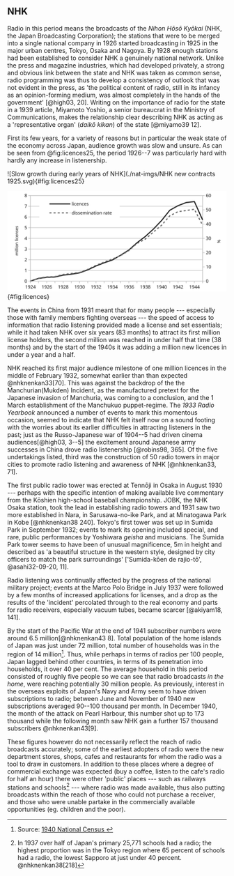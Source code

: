 ## NHK ###

Radio in this period means the broadcasts of the _Nihon Hōsō Kyōkai_ (NHK, the Japan Broadcasting Corporation); the stations that were to be merged into a single national company in 1926 started broadcasting in 1925 in the major urban centres, Tokyo, Osaka and Nagoya. By 1928 enough stations had been established to consider NHK a genuinely national network. Unlike the press and magazine industries, which had developed privately, a strong and obvious link between the state and NHK was taken as common sense, radio programming was thus to develop a consistency of outlook that was not evident in the press, as 'the political content of radio, still in its infancy as an opinion-forming medium, was almost completely in the hands of the government' [@high03, 20]. Writing on the importance of radio for the state in a 1939 article, Miyamoto Yoshio, a senior bureaucrat in the Ministry of Communications, makes the relationship clear describing NHK as acting as a 'representative organ' (_daikō kikan_) of the state [@miyamo39 12].

First its few years, for a variety of reasons but in particular the weak state of the economy across Japan, audience growth was slow and unsure. As can be seen from @fig:licences25, the period 1926--7 was particularly hard with hardly any increase in listenership.

![Slow growth during early years of NHK](./nat-imgs/NHK new contracts 1925.svg){#fig:licences25}

![Change in number of NHK listening contracts, and total dissemination rates (right axis), 1924--45](images/dissemination+licences.svg){#fig:licences}

The events in China from 1931 meant that for many people --- especially those with family members fighting overseas --- the speed of access to information that radio listening provided made a license and set essentials; while it had taken NHK over six years (83 months) to attract its first million license holders, the second million was reached in under half that time (38 months) and by the start of the 1940s it was adding a million new licences in under a year and a half.

NHK reached its first major audience milestone of one million licences in the middle of February 1932, somewhat earlier than than expected @nhknenkan33[70]. This was against the backdrop of the the Manchurian(Mukden) Incident, as the manufactured pretext for the Japanese invasion of Manchuria, was coming to a conclusion, and the 1 March establishment of the Manchukuo puppet-regime. The _1933 Radio Yearbook_ announced a number of events to mark this momentous occasion, seemed to indicate that NHK felt itself now on a sound footing with the worries about its earlier difficulties in attracting listeners in the past;  just as the Russo-Japanese war of 1904--5 had driven cinema audiences[@high03, 3--5] the excitement around Japanese army successes in China drove radio listenership [@robins98, 365]. Of the five undertakings listed, third was the construction of 50 radio towers in major cities to promote radio listening and awareness of NHK [@nhknenkan33, 71].

The first public radio tower was erected at Tennōji in Osaka in August 1930 --- perhaps with the specific intention of making available live commentary from the Kōshien high-school baseball championship. JOBK, the NHK Osaka station, took the lead in establishing radio towers and 1931 saw two more established in Nara, in Sarusawa-no-ike Park, and at Minatogawa Park in Kobe [@nhknenkan38 240]. Tokyo's first tower was set up in Sumida Park in September 1932; events to mark its opening included special, and rare, public performances by Yoshiwara *geisha* and musicians. The Sumida Park tower seems to have been of unusual magnificence, 5m in height and described as 'a beautiful structure in the western style, designed by city officers to match the park surroundings' ['Sumida-kōen de rajio-tō', @asahi32-09-20, 11].
<!-- ∆RXIKJC -->

Radio listening was continually affected by the progress of the national military project; events at the Marco Polo Bridge in July 1937 were followed by a few months of increased applications for licenses, and a drop as the results of the 'incident' percolated through to the real economy and parts for radio receivers, especially vacuum tubes, became scarcer [@akiyam18, 141].

By the start of the Pacific War at the end of 1941 subscriber numbers were around 6.5 million[@nhknenkan43 8]. Total population of the home islands of Japan was just under 72 million, total number of households was in the region of 14 million[^census]. Thus, while perhaps in terms of radios per 100 people, Japan lagged behind other countries, in terms of its penetration into households, it over 40 per cent. The average household in this period consisted of roughly five people so we can see that radio broadcasts _in the home_, were reaching potentially 30 million people. As previously, interest in the overseas exploits of Japan's Navy and Army seem to have driven subscriptions to radio; between June and November of 1940 new subscriptions averaged 90--100 thousand per month. In December 1940, the month of the attack on Pearl Harbour, this number shot up to 173 thousand while the following month saw NHK gain a further 157 thousand subscribers @nhknenkan43[9].

[^census]: Source: [1940 National Census ](https://www.e-stat.go.jp/stat-search/files?page=1&toukei=00200521&tstat=000001036871)

These figures however do not necessarily reflect the reach of radio broadcasts accurately; some of the earliest adopters of radio were the new department stores, shops, cafes and restaurants for whom the radio was a tool to draw in customers. In addition to these places where a degree of commercial exchange was expected (buy a coffee, listen to the cafe's radio for half an hour) there were other 'public' places --- such as railways stations and schools[^n] --- where radio was made available, thus also putting broadcasts within the reach of those who could not purchase a receiver, and those who were unable partake in the commercially available opportunities (eg. children and the poor).

[^n]: In 1937 over half of Japan's primary 25,771 schools had a radio; the highest proportion was in the Tokyo region where 65 percent of schools had a radio, the lowest Sapporo at just under 40 percent. @nhknenkan38[218]

<!-- ## Start of Radio and NHK
Fees and licenses - @tagiku09 -->
